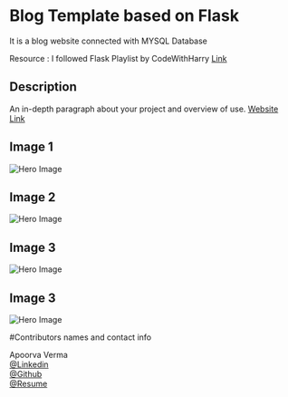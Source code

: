 # Blog Template based on Flask

It is a blog website connected with MYSQL Database

Resource : I followed Flask Playlist by CodeWithHarry
[Link](https://www.youtube.com/playlist?list=PLu0W_9lII9agAiWp6Y41ueUKx1VcTRxmf)

## Description

An in-depth paragraph about your project and overview of use.
[Website Link](URL)



## Image 1
![Hero Image](static/img/readme_pic1.jpg?raw=true "Title")
<br>
## Image 2
![Hero Image](static/img/readme_pic2.jpg?raw=true "Title")
<br>
## Image 3
![Hero Image](static/img/readme_pic3.jpg?raw=true "Title")
## Image 3
![Hero Image](static/img/readme_pic4.jpg?raw=true "Title")




#Contributors names and contact info

Apoorva Verma<br>
[@Linkedin](https://www.linkedin.com/in/apoorva-verma-aa045a202/)
<br>
[@Github](https://github.com/apoorva-01)
<br>
[@Resume](https://my-main-portfolio-website.herokuapp.com/)



